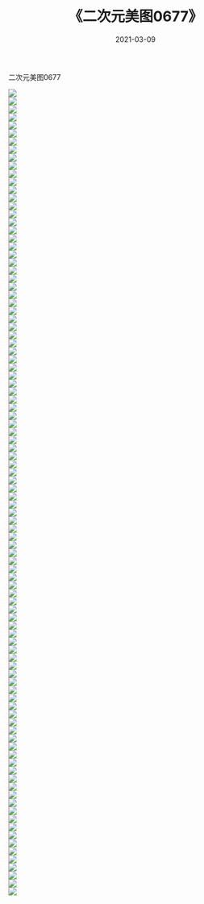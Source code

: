 ﻿---
layout: post
title:  《二次元美图0677》
date:   2021-03-09
img: http://imgx.orgx.ga/二次元/2021/二次元美图0677/000.jpg
categories: [美女, 清纯, 唯美]
---

二次元美图0677

 ![](http://imgx.orgx.ga/二次元/2021/二次元美图0677/001.png) <br>![](http://imgx.orgx.ga/二次元/2021/二次元美图0677/002.png) <br>![](http://imgx.orgx.ga/二次元/2021/二次元美图0677/003.png) <br>![](http://imgx.orgx.ga/二次元/2021/二次元美图0677/004.png) <br>![](http://imgx.orgx.ga/二次元/2021/二次元美图0677/005.png) <br>![](http://imgx.orgx.ga/二次元/2021/二次元美图0677/006.png) <br>![](http://imgx.orgx.ga/二次元/2021/二次元美图0677/007.png) <br>![](http://imgx.orgx.ga/二次元/2021/二次元美图0677/008.png) <br>![](http://imgx.orgx.ga/二次元/2021/二次元美图0677/009.png) <br>![](http://imgx.orgx.ga/二次元/2021/二次元美图0677/010.png) <br>![](http://imgx.orgx.ga/二次元/2021/二次元美图0677/011.png) <br>![](http://imgx.orgx.ga/二次元/2021/二次元美图0677/012.png) <br>![](http://imgx.orgx.ga/二次元/2021/二次元美图0677/013.png) <br>![](http://imgx.orgx.ga/二次元/2021/二次元美图0677/014.png) <br>![](http://imgx.orgx.ga/二次元/2021/二次元美图0677/015.png) <br>![](http://imgx.orgx.ga/二次元/2021/二次元美图0677/016.png) <br>![](http://imgx.orgx.ga/二次元/2021/二次元美图0677/017.png) <br>![](http://imgx.orgx.ga/二次元/2021/二次元美图0677/018.png) <br>![](http://imgx.orgx.ga/二次元/2021/二次元美图0677/019.png) <br>![](http://imgx.orgx.ga/二次元/2021/二次元美图0677/020.png) <br>![](http://imgx.orgx.ga/二次元/2021/二次元美图0677/021.png) <br>![](http://imgx.orgx.ga/二次元/2021/二次元美图0677/022.png) <br>![](http://imgx.orgx.ga/二次元/2021/二次元美图0677/023.png) <br>![](http://imgx.orgx.ga/二次元/2021/二次元美图0677/024.png) <br>![](http://imgx.orgx.ga/二次元/2021/二次元美图0677/025.png) <br>![](http://imgx.orgx.ga/二次元/2021/二次元美图0677/026.png) <br>![](http://imgx.orgx.ga/二次元/2021/二次元美图0677/027.png) <br>![](http://imgx.orgx.ga/二次元/2021/二次元美图0677/028.png) <br>![](http://imgx.orgx.ga/二次元/2021/二次元美图0677/029.png) <br>![](http://imgx.orgx.ga/二次元/2021/二次元美图0677/030.png) <br>![](http://imgx.orgx.ga/二次元/2021/二次元美图0677/031.png) <br>![](http://imgx.orgx.ga/二次元/2021/二次元美图0677/032.png) <br>![](http://imgx.orgx.ga/二次元/2021/二次元美图0677/033.png) <br>![](http://imgx.orgx.ga/二次元/2021/二次元美图0677/034.png) <br>![](http://imgx.orgx.ga/二次元/2021/二次元美图0677/035.png) <br>![](http://imgx.orgx.ga/二次元/2021/二次元美图0677/036.png) <br>![](http://imgx.orgx.ga/二次元/2021/二次元美图0677/037.png) <br>![](http://imgx.orgx.ga/二次元/2021/二次元美图0677/038.png) <br>![](http://imgx.orgx.ga/二次元/2021/二次元美图0677/039.png) <br>![](http://imgx.orgx.ga/二次元/2021/二次元美图0677/040.png) <br>![](http://imgx.orgx.ga/二次元/2021/二次元美图0677/041.png) <br>![](http://imgx.orgx.ga/二次元/2021/二次元美图0677/042.png) <br>![](http://imgx.orgx.ga/二次元/2021/二次元美图0677/043.png) <br>![](http://imgx.orgx.ga/二次元/2021/二次元美图0677/044.png) <br>![](http://imgx.orgx.ga/二次元/2021/二次元美图0677/045.png) <br>![](http://imgx.orgx.ga/二次元/2021/二次元美图0677/046.png) <br>![](http://imgx.orgx.ga/二次元/2021/二次元美图0677/047.png) <br>![](http://imgx.orgx.ga/二次元/2021/二次元美图0677/048.png) <br>![](http://imgx.orgx.ga/二次元/2021/二次元美图0677/049.png) <br>![](http://imgx.orgx.ga/二次元/2021/二次元美图0677/050.png) <br>![](http://imgx.orgx.ga/二次元/2021/二次元美图0677/051.png) <br>![](http://imgx.orgx.ga/二次元/2021/二次元美图0677/052.png) <br>![](http://imgx.orgx.ga/二次元/2021/二次元美图0677/053.png) <br>![](http://imgx.orgx.ga/二次元/2021/二次元美图0677/054.png) <br>![](http://imgx.orgx.ga/二次元/2021/二次元美图0677/055.png) <br>![](http://imgx.orgx.ga/二次元/2021/二次元美图0677/056.png) <br>![](http://imgx.orgx.ga/二次元/2021/二次元美图0677/057.png) <br>![](http://imgx.orgx.ga/二次元/2021/二次元美图0677/058.png) <br>![](http://imgx.orgx.ga/二次元/2021/二次元美图0677/059.png) <br>![](http://imgx.orgx.ga/二次元/2021/二次元美图0677/060.png) <br>![](http://imgx.orgx.ga/二次元/2021/二次元美图0677/061.png) <br>![](http://imgx.orgx.ga/二次元/2021/二次元美图0677/062.png) <br>![](http://imgx.orgx.ga/二次元/2021/二次元美图0677/063.png) <br>![](http://imgx.orgx.ga/二次元/2021/二次元美图0677/064.png) <br>![](http://imgx.orgx.ga/二次元/2021/二次元美图0677/065.png) <br>![](http://imgx.orgx.ga/二次元/2021/二次元美图0677/066.png) <br>![](http://imgx.orgx.ga/二次元/2021/二次元美图0677/067.png) <br>![](http://imgx.orgx.ga/二次元/2021/二次元美图0677/068.png) <br>![](http://imgx.orgx.ga/二次元/2021/二次元美图0677/069.png) <br>![](http://imgx.orgx.ga/二次元/2021/二次元美图0677/070.png) <br>![](http://imgx.orgx.ga/二次元/2021/二次元美图0677/071.png) <br>![](http://imgx.orgx.ga/二次元/2021/二次元美图0677/072.png) <br>![](http://imgx.orgx.ga/二次元/2021/二次元美图0677/073.png) <br>![](http://imgx.orgx.ga/二次元/2021/二次元美图0677/074.png) <br>![](http://imgx.orgx.ga/二次元/2021/二次元美图0677/075.png) <br>![](http://imgx.orgx.ga/二次元/2021/二次元美图0677/076.png) <br>![](http://imgx.orgx.ga/二次元/2021/二次元美图0677/077.png) <br>![](http://imgx.orgx.ga/二次元/2021/二次元美图0677/078.png) <br>![](http://imgx.orgx.ga/二次元/2021/二次元美图0677/079.png) <br>![](http://imgx.orgx.ga/二次元/2021/二次元美图0677/080.png) <br>![](http://imgx.orgx.ga/二次元/2021/二次元美图0677/081.png) <br>![](http://imgx.orgx.ga/二次元/2021/二次元美图0677/082.png) <br>![](http://imgx.orgx.ga/二次元/2021/二次元美图0677/083.png) <br>![](http://imgx.orgx.ga/二次元/2021/二次元美图0677/084.png) <br>![](http://imgx.orgx.ga/二次元/2021/二次元美图0677/085.png) <br>![](http://imgx.orgx.ga/二次元/2021/二次元美图0677/086.png) <br>![](http://imgx.orgx.ga/二次元/2021/二次元美图0677/087.png) <br>![](http://imgx.orgx.ga/二次元/2021/二次元美图0677/088.png) <br>![](http://imgx.orgx.ga/二次元/2021/二次元美图0677/089.png) <br>![](http://imgx.orgx.ga/二次元/2021/二次元美图0677/090.png) <br>![](http://imgx.orgx.ga/二次元/2021/二次元美图0677/091.png) <br>![](http://imgx.orgx.ga/二次元/2021/二次元美图0677/092.png) <br>![](http://imgx.orgx.ga/二次元/2021/二次元美图0677/093.png) <br>![](http://imgx.orgx.ga/二次元/2021/二次元美图0677/094.png) <br>![](http://imgx.orgx.ga/二次元/2021/二次元美图0677/095.png) <br>![](http://imgx.orgx.ga/二次元/2021/二次元美图0677/096.png) <br>![](http://imgx.orgx.ga/二次元/2021/二次元美图0677/097.png) <br>![](http://imgx.orgx.ga/二次元/2021/二次元美图0677/098.png) <br>![](http://imgx.orgx.ga/二次元/2021/二次元美图0677/099.png) <br>![](http://imgx.orgx.ga/二次元/2021/二次元美图0677/100.png) <br>